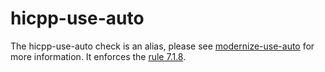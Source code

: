 # hicpp-use-auto

The <span class="title-ref">hicpp-use-auto</span> check is an alias,
please see [modernize-use-auto](https://clang.llvm.org/extra/clang-tidy/checks/modernize-use-auto.html) for more
information. It enforces the
[rule 7.1.8](http://www.codingstandard.com/rule/7-1-8-use-auto-id-expr-when-declaring-a-variable-to-have-the-same-type-as-its-initializer-function-call/).
